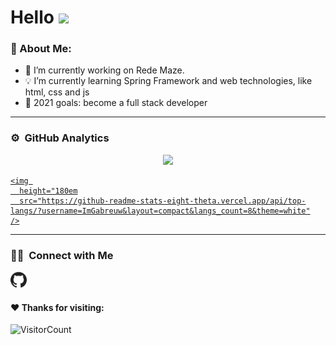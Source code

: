 # Hello <img src="https://github.com/TheDudeThatCode/TheDudeThatCode/blob/master/Assets/Hi.gif" width="29px">
<p align="center">

### 🤵 About Me:

- 🔭 I’m currently working on Rede Maze.
- 💡 I’m currently learning Spring Framework and web technologies, like html, css and js
- 🥅 2021 goals: become a full stack developer

---
### ⚙️ &nbsp;GitHub Analytics

<p align="center">
  <a href="https://github.com/AVS1508">
    <img 
       height="180em" 
       src="https://github-readme-stats-eight-theta.vercel.app/api?username=ImGabreuw&show_icons=true&theme=whitea&include_all_commits=true&count_private=true"
    />
    
    <img 
      height="180em
      src="https://github-readme-stats-eight-theta.vercel.app/api/top-langs/?username=ImGabreuw&layout=compact&langs_count=8&theme=white"
    />
  </a>
</p>

---
### 🤝🏻 &nbsp;Connect with Me 

<p align="left"
  <a href="https://github.com/ImGabreuw">
    <img 
       width="26px"
       height="26px"
       src="https://github.com/ImGabreuw/ImGabreuw/blob/master/github.svg"
       alt="github"
    />
  </a>
</p
<p align="left"
   <img 
      width="26px"
      height="26px"
      src="https://github.com/ImGabreuw/ImGabreuw/blob/master/discord.svg"
      alt="discord
      title="Gabreuw__#9336"
    />
</p

---
#### ♥️ Thanks for visiting:
![VisitorCount](https://profile-counter.glitch.me/ImGabreuw/count.svg)
